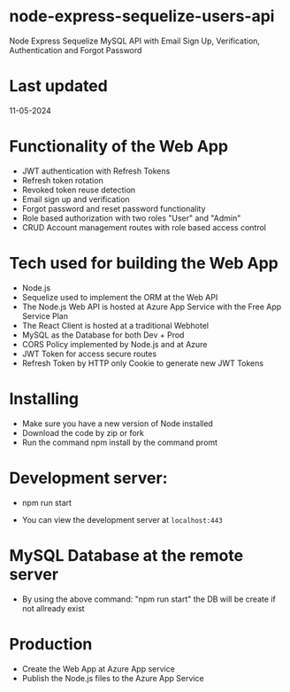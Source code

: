 # node-express-sequelize-users-api

Node Express Sequelize MySQL API with Email Sign Up, Verification, Authentication and Forgot Password

# Last updated

11-05-2024

# Functionality of the Web App

- JWT authentication with Refresh Tokens
- Refresh token rotation
- Revoked token reuse detection
- Email sign up and verification
- Forgot password and reset password functionality
- Role based authorization with two roles "User" and "Admin"
- CRUD Account management routes with role based access control

# Tech used for building the Web App

- Node.js
- Sequelize used to implement the ORM at the Web API
- The Node.js Web API is hosted at Azure App Service with the Free App Service Plan
- The React Client is hosted at a traditional Webhotel
- MySQL as the Database for both Dev + Prod
- CORS Policy implemented by Node.js and at Azure
- JWT Token for access secure routes
- Refresh Token by HTTP only Cookie to generate new JWT Tokens

# Installing

- Make sure you have a new version of Node installed
- Download the code by zip or fork
- Run the command npm install by the command promt

# Development server:

- npm run start

- You can view the development server at `localhost:443`

# MySQL Database at the remote server

- By using the above command: "npm run start" the DB will be create if not allready exist

# Production

- Create the Web App at Azure App service
- Publish the Node.js files to the Azure App Service

